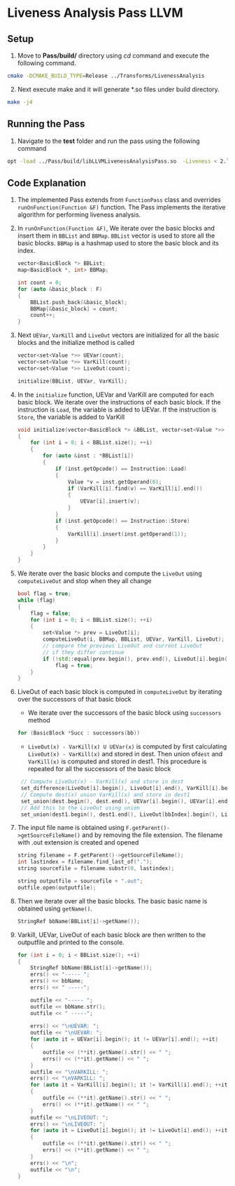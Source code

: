 # Liveness Analysis Pass LLVM

## Setup

1. Move to **Pass/build/** directory using *cd* command and execute the following command.
```bash
cmake -DCMAKE_BUILD_TYPE=Release ../Transforms/LivenessAnalysis
```
2. Next execute make and it will generate *.so files under build directory. 
```bash
make -j4
```

## Running the Pass

1. Navigate to the **test** folder and run the pass using the following command

```bash
opt -load ../Pass/build/libLLVMLivenessAnalysisPass.so  -Liveness < 2.ll > /dev/null
```

## Code Explanation 
1. The implemented Pass extends from ``FunctionPass`` class and overrides ``runOnFunction(Function &F)`` function. The Pass implements the iterative algorithm for performing liveness analysis.

2. In ``runOnFunction(Function &F)``, We iterate over the basic blocks and insert them in ``BBList`` and ``BBMap``. ``BBList`` vector is used to store all the basic blocks. ``BBMap`` is a hashmap used to store the basic block and its index. 

    ```c++
	vector<BasicBlock *> BBList;
	map<BasicBlock *, int> BBMap;

	int count = 0;
	for (auto &basic_block : F)
	{
		BBList.push_back(&basic_block);
		BBMap[&basic_block] = count;
		count++;
	}
    ```
3. Next ``UEVar``, ``VarKill`` and ``LiveOut`` vectors are initialized for all the basic blocks and the initialize method is called

    ```c++
    vector<set<Value *>> UEVar(count);
    vector<set<Value *>> VarKill(count);
	vector<set<Value *>> LiveOut(count);

	initialize(BBList, UEVar, VarKill);
    ```

4. In the ``initialize`` function, UEVar and VarKill are computed for each basic block. We iterate over the instructions of each basic block. If the instruction is ``Load``, the variable is added to UEVar. If the instruction is ``Store``, the variable is added to VarKill

    ```c++
	void initialize(vector<BasicBlock *> &BBList, vector<set<Value *>> &UEVar, vector<set<Value *>> &VarKill)
    {
        for (int i = 0; i < BBList.size(); ++i)
        {
            for (auto &inst : *BBList[i])
            {
                if (inst.getOpcode() == Instruction::Load)
                {
                    Value *v = inst.getOperand(0);
                    if (VarKill[i].find(v) == VarKill[i].end())
                    {
                        UEVar[i].insert(v);
                    }
                }
                if (inst.getOpcode() == Instruction::Store)
                {
                    VarKill[i].insert(inst.getOperand(1));
                }
            }
        }
    }
    ```
5. We iterate over the basic blocks and compute the ``LiveOut`` using ``computeLiveOut`` and stop when they all change

	```c++
	bool flag = true;
	while (flag)
	{
		flag = false;
		for (int i = 0; i < BBList.size(); ++i)
		{
			set<Value *> prev = LiveOut[i];
			computeLiveOut(i, BBMap, BBList, UEVar, VarKill, LiveOut);
			// compare the previous LiveOut and current LiveOut
			// if they differ continue
			if (!std::equal(prev.begin(), prev.end(), LiveOut[i].begin(), LiveOut[i].end()))
				flag = true;
		}
	}
	```
6. LiveOut of each basic block is computed in ``computeLiveOut`` by iterating over the successors of that basic block
	
   - We iterate over the successors of the basic block using ``successors`` method

   ```c++
   for (BasicBlock *Succ : successors(bb))
   ```

   - ``LiveOut(x) - VarKill(x) U UEVar(x)`` is computed by first calculating ``LiveOut(x) - VarKill(x)`` and stored in dest. Then union of``dest`` and ``VarKill(x)`` is computed and stored in dest1. This procedure is repeated for all the successors of the basic block

   ```c++
    // Compute LiveOut(x) - VarKill(x) and store in dest
	set_difference(LiveOut[i].begin(), LiveOut[i].end(), VarKill[i].begin(), VarKill[i].end(), inserter(dest, dest.begin()));
	// Compute dest(x) union VarKill(x) and store in dest1
	set_union(dest.begin(), dest.end(), UEVar[i].begin(), UEVar[i].end(), inserter(dest1, dest1.begin()));
	// Add this to the LiveOut using union
	set_union(dest1.begin(), dest1.end(), LiveOut[bbIndex].begin(), LiveOut[bbIndex].end(), inserter(LiveOut[bbIndex], LiveOut[bbIndex].begin()));
   ```
   
7. The input file name is obtained using ``F.getParent()->getSourceFileName()`` and by removing the file extension. The filename with .out extension is created and opened

	```c++
	string filename = F.getParent()->getSourceFileName();
    int lastindex = filename.find_last_of("."); 
    string sourcefile = filename.substr(0, lastindex);
	```

	```c++
	string outputfile = sourcefile + ".out";
    outfile.open(outputfile);
	```

8. Then we iterate over all the basic blocks. The basic basic name is obtained using ``getName()``.
    ```c++
    StringRef bbName(BBList[i]->getName());
    ```
9. Varkill, UEVar, LiveOut of each basic block are then written to the outputfile and printed to the console.
	```c++
	for (int i = 0; i < BBList.size(); ++i)
    {
        StringRef bbName(BBList[i]->getName());
        errs() << "----- ";
        errs() << bbName;
        errs() << " -----";

        outfile << "----- ";
        outfile << bbName.str();
        outfile << " -----";
        
        errs() << "\nUEVAR: ";
        outfile << "\nUEVAR: ";
        for (auto it = UEVar[i].begin(); it != UEVar[i].end(); ++it)
        {
            outfile << (**it).getName().str() << " ";
            errs() << (**it).getName() << " ";
        }
        outfile << "\nVARKILL: ";
        errs() << "\nVARKILL: ";
        for (auto it = VarKill[i].begin(); it != VarKill[i].end(); ++it)
        {
            outfile << (**it).getName().str() << " ";
            errs() << (**it).getName() << " ";
        }
        outfile << "\nLIVEOUT: ";
        errs() << "\nLIVEOUT: ";
        for (auto it = LiveOut[i].begin(); it != LiveOut[i].end(); ++it)
        {
            outfile << (**it).getName().str() << " ";
            errs() << (**it).getName() << " ";
        }
        errs() << "\n";
        outfile << "\n";
    }
	```
